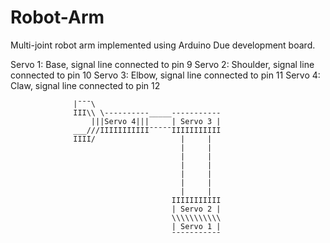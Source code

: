 # Robot-Arm
Multi-joint robot arm implemented using Arduino Due development board.

Servo 1: Base, signal line connected to pin 9
Servo 2: Shoulder, signal line connected to pin 10
Servo 3: Elbow, signal line connected to pin 11
Servo 4: Claw, signal line connected to pin 12

                  |¯¯¯\
                  III\\ \----------_____-----------
                      |||Servo 4|||     | Servo 3 |
                  ___///IIIIIIIIIII¯¯¯¯¯IIIIIIIIIII
                  IIII/                   |     |
                                          |     |
                                          |     |
                                          |     |
                                          |     |
                                          |     |
                                          |     |
                                        IIIIIIIIIII
                                        | Servo 2 |
                                        \\\\\\\\\\\
                                        | Servo 1 |
                                        ¯¯¯¯¯¯¯¯¯¯¯
                            
